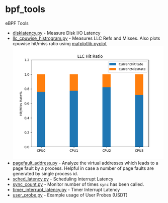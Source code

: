 # bpf_tools
eBPF Tools

- [disklatency.py](disklatency.py) - Measure Disk I/O Latency
- [llc_cpuwise_histrogram.py](llc_cpuwis_histogram.py) - Measures LLC Refs and Misses. Also plots cpuwise hit/miss ratio using [matplotlib.pyplot](https://matplotlib.org/users/pyplot_tutorial.html)
![llc_hist.png](figures/llc_histogram.png)
- [pagefault_address.py](pagefault_address.py) - Analyze the virtual addresses which leads to a page fault by a process. Helpful in case a number of page faults are generated by single process id.
- [sched_latency.py](sched_latency.py) - Scheduling Interrupt Latency
- [sync_count.py](sync_count.py) - Monitor number of times `sync` has been called.
- [timer_interrupt_latency.py](timer_interrupt_latency.py) - Timer Interrupt Latency
- [user_probe.py](user_probe.py) - Example usage of User Probes (USDT)
